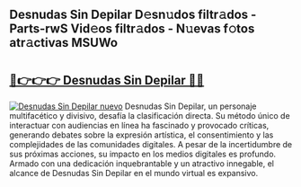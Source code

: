 ## Desnudas Sin Depilar D𝚎sn𝚞dos filtr𝚊dos - Parts-rwS Vid𝚎os filtr𝚊dos - N𝚞evas f𝚘tos atr𝚊ctivas MSUWo

# <h2><a href="http://mb8t29.tromn.icu/?c=Desnudas+Sin+Depilar">🔗👉👉👉 Desnudas Sin Depilar 🔗🔗</a></h2>

[![Desnudas Sin Depilar nuevo](https://i.imgur.com/pEAQMta.gif)](http://mb8t29.tromn.icu/?c=Desnudas+Sin+Depilar)
Desnudas Sin Depilar, un personaje multifacético y divisivo, desafía la clasificación directa. Su método único de interactuar con audiencias en línea ha fascinado y provocado críticas, generando debates sobre la expresión artística, el consentimiento y las complejidades de las comunidades digitales. A pesar de la incertidumbre de sus próximas acciones, su impacto en los medios digitales es profundo. Armado con una dedicación inquebrantable y un atractivo innegable, el alcance de Desnudas Sin Depilar en el mundo virtual es expansivo.
